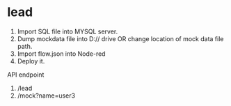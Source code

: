 # lead

1. Import SQL file into MYSQL server.
2. Dump mockdata file into D:// drive OR change location of mock data file path.
3. Import flow.json into Node-red
4. Deploy it.

API endpoint
1. /lead
2. /mock?name=user3